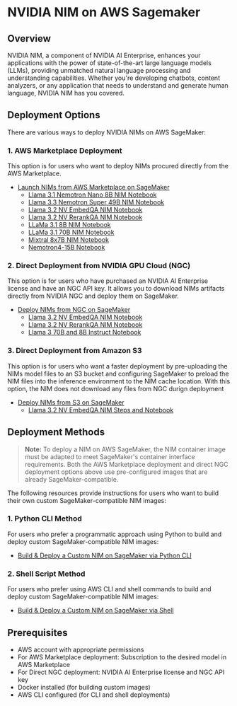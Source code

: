 # NVIDIA NIM on AWS Sagemaker

## Overview

NVIDIA NIM, a component of NVIDIA AI Enterprise, enhances your applications with the power of state-of-the-art large language models (LLMs), providing unmatched natural language processing and understanding capabilities. Whether you're developing chatbots, content analyzers, or any application that needs to understand and generate human language, NVIDIA NIM has you covered.

## Deployment Options

There are various ways to deploy NVIDIA NIMs on AWS SageMaker:

### 1. AWS Marketplace Deployment

This option is for users who want to deploy NIMs procured directly from the AWS Marketplace.

- [Launch NIMs from AWS Marketplace on SageMaker](aws_marketplace_notebooks)
    - [Llama 3.1 Nemotron Nano 8B NIM Notebook](aws_marketplace_notebooks/nim_llama3.1-nemotron-nano-8b-v1_aws_marketplace.ipynb)
    - [Llama 3.3 Nemotron Super 49B NIM Notebook](aws_marketplace_notebooks/nim_nim_llama3.3-nemotron-super-49b-v1_aws_marketplace.ipynb)
    - [Llama 3.2 NV EmbedQA NIM Notebook](aws_marketplace_notebooks/nim_llama3.2-nv-embedqa-1b-v2_aws_marketplace.ipynb)
    - [Llama 3.2 NV RerankQA NIM Notebook](aws_marketplace_notebooks/nim_llama3.2-nv-rerankqa-1b-v2_aws_marketplace.ipynb)
    - [LLaMa 3.1 8B NIM Notebook](aws_marketplace_notebooks/nim_llama3.1-8b_aws_marketplace.ipynb)
    - [LLaMa 3.1 70B NIM Notebook](aws_marketplace_notebooks/nim_llama3.1-70b_aws_marketplace.ipynb)
    - [Mixtral 8x7B NIM Notebook](aws_marketplace_notebooks/nim_mixtral_aws_marketplace.ipynb)
    - [Nemotron4-15B Notebook](aws_marketplace_notebooks/nim_nemotron15B_aws_marketplace.ipynb)

### 2. Direct Deployment from NVIDIA GPU Cloud (NGC)

This option is for users who have purchased an NVIDIA AI Enterprise license and have an NGC API key. It allows you to download NIMs artifacts directly from NVIDIA NGC and deploy them on SageMaker.

- [Deploy NIMs from NGC on SageMaker](deployment_notebooks)
    - [Llama 3.2 NV EmbedQA NIM Notebook](deployment_notebooks/nim_llama3.2-nv-embedqa-1b-v2.ipynb)
    - [Llama 3.2 NV RerankQA NIM Notebook](deployment_notebooks/nim_llama3.2-nv-rerankqa-1b-v2.ipynb)
    - [Llama 3 70B and 8B Instruct Notebook](deployment_notebooks/nim_llama3.ipynb)

### 3. Direct Deployment from Amazon S3

This option is for users who want a faster deployment by pre-uploading the NIMs model files to an S3 bucket and configuring SageMaker to preload the NIM files into the inference environment to the NIM cache location. With this option, the NIM does not download any files from NGC durign deployment 

- [Deploy NIMs from S3 on SageMaker](s3_nim_sagemaker)
    - [Llama 3.2 NV EmbedQA NIM Steps and Notebook](s3_nim_sagemaker/README.md)
## Deployment Methods

> **Note:** To deploy a NIM on AWS SageMaker, the NIM container image must be adapted to meet SageMaker's container interface requirements. Both the AWS Marketplace deployment and direct NGC deployment options above use pre-configured images that are already SageMaker-compatible.

The following resources provide instructions for users who want to build their own custom SageMaker-compatible NIM images:

### 1. Python CLI Method

For users who prefer a programmatic approach using Python to build and deploy custom SageMaker-compatible NIM images:

- [Build & Deploy a Custom NIM on SageMaker via Python CLI](README_python.md)

### 2. Shell Script Method

For users who prefer using AWS CLI and shell commands to build and deploy custom SageMaker-compatible NIM images:

- [Build & Deploy a Custom NIM on SageMaker via Shell](README_shell.md)

## Prerequisites

- AWS account with appropriate permissions
- For AWS Marketplace deployment: Subscription to the desired model in AWS Marketplace
- For Direct NGC deployment: NVIDIA AI Enterprise license and NGC API key
- Docker installed (for building custom images)
- AWS CLI configured (for CLI and shell deployments)
